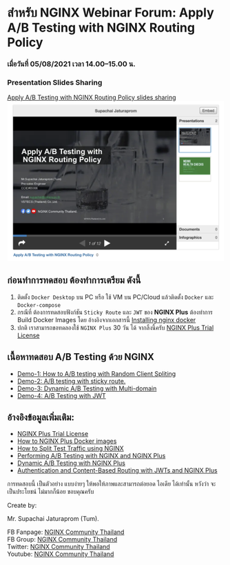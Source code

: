# สำหรับ NGINX Webinar Forum:  Apply A/B Testing with NGINX Routing Policy 
### เมื่อวันที่ 05/08/2021 เวลา 14.00–15.00 น.
### Presentation Slides Sharing
[Apply A/B Testing with NGINX Routing Policy slides sharing](https://bit.ly/ngxthailand-ab-tesing-nginx)
![presentation slides sharing](docs/images/presentation_images.png)

## ก่อนทำการทดสอบ ต้องทำการเตรียม ดังนี้
1. ติดตั้ง ```Docker Desktop``` บน PC หรือ ใช้ VM บน PC/Cloud แล้วติดตั้ง ```Docker``` และ ```Docker-compose```
2. กรณีที่ ต้องการทดสอบฟังก์ชัน ```Sticky Route``` และ ```JWT``` ของ **NGINX Plus** ต้องทำการ Build Docker Images โดย อ้างอิงจากเอกสารนี้
[Installing nginx docker](https://docs.nginx.com/nginx/admin-guide/installing-nginx/installing-nginx-docker)
3. ปกติ เราสามารถขอทดลองใช้ ``NGINX Plus`` 30 วัน ได้ จากลิ้งนี้ครับ [NGINX Plus Trial License](https://www.nginx.com/free-trial-request/)


## เนื้อหาทดสอบ A/B Testing ด้วย NGINX
- [Demo-1: How to A/B testing with Random Client Spliting](docs/demo-1-ab-testing-random-slipting.md)
- [Demo-2: A/B testing with sticky route.](docs/demo-1-ab-testing-random-slipting.md)
- [Demo-3: Dynamic A/B Testing with Multi-domain](docs/demo-3-ab-testing-dynamic-random-slipting.md)
- [Demo-4: A/B Testing with JWT](docs/demo-4-ab-testing-with-jwt-routing.md)


## อ้างอิงข้อมูลเพิ่มเติม:
- [NGINX Plus Trial License](https://www.nginx.com/free-trial-request/)
- [How to NGINX Plus Docker images](https://docs.nginx.com/nginx/admin-guide/installing-nginx/installing-nginx-docker/)
- [How to Split Test Traffic using NGINX](https://www.linkedin.com/pulse/how-split-test-traffic-using-nginx-shishir-dwivedi)
- [Performing A/B Testing with NGINX and NGINX Plus](https://www.nginx.com/blog/performing-a-b-testing-nginx-plus)
- [Dynamic A/B Testing with NGINX Plus](https://www.nginx.com/blog/dynamic-a-b-testing-with-nginx-plus)
- [Authentication and Content-Based Routing with JWTs and NGINX Plus](https://www.nginx.com/blog/authentication-content-based-routing-jwts-nginx-plus/)

การทดสอบนี้ เป็นตัวอย่าง แบบง่ายๆ ให้พอให้ภาพและสามารถต่อยอด ไอเดีย ได้เท่านั้น หวังว่า จะเป็นประโยชน์ ไม่มากก็น้อย ขอบคุณครับ

 Create by:

Mr. Supachai Jaturaprom (Tum).


FB Fanpage: [NGINX Community Thailand](https://www.facebook.com/nginx.community.thailand)\
FB Group: [NGINX Community Thailand](https://www.facebook.com/groups/279362897048572)\
Twitter: [NGINX Community Thailand](https://twitter.com/NginxThailand)\
Youtube: [NGINX Community Thailand](https://www.youtube.com/channel/UC6jRLyLwdKhR_HQtJ9DrToA)
